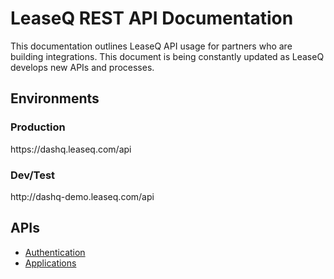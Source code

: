 # LeaseQ REST API Documentation

This documentation outlines LeaseQ API usage for partners who are building integrations. This document is being constantly updated as LeaseQ develops new APIs and processes.

## Environments

### Production
ht&#8203;tps://dashq.leaseq.com/api

### Dev/Test
ht&#8203;tp://dashq-demo.leaseq.com/api

## APIs

* [Authentication](login/README.md)
* [Applications](applications/README.md)

